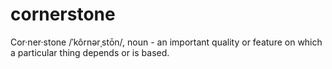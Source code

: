 # cornerstone
Cor·ner·stone /ˈkôrnərˌstōn/, noun - an important quality or feature on which a particular thing depends or is based.
